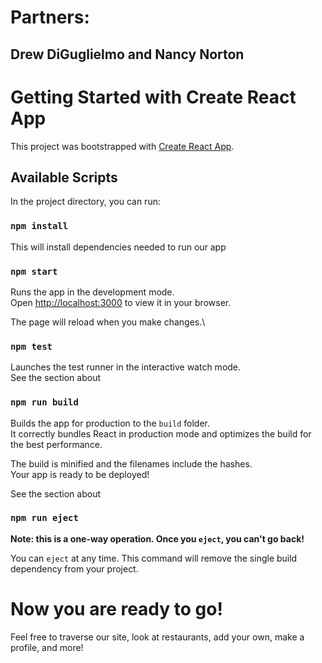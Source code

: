 # Partners:
## Drew DiGuglielmo and Nancy Norton

# Getting Started with Create React App

This project was bootstrapped with [Create React App](https://github.com/facebook/create-react-app).

## Available Scripts

In the project directory, you can run:

### `npm install`

This will install dependencies needed to run our app

### `npm start`

Runs the app in the development mode.\
Open [http://localhost:3000](http://localhost:3000) to view it in your browser.

The page will reload when you make changes.\

### `npm test`

Launches the test runner in the interactive watch mode.\
See the section about

### `npm run build`

Builds the app for production to the `build` folder.\
It correctly bundles React in production mode and optimizes the build for the best performance.

The build is minified and the filenames include the hashes.\
Your app is ready to be deployed!

See the section about

### `npm run eject`

**Note: this is a one-way operation. Once you `eject`, you can't go back!**

You can `eject` at any time. This command will remove the single build dependency from your project.

# Now you are ready to go!

Feel free to traverse our site, look at restaurants, add your own, make a profile, and more!